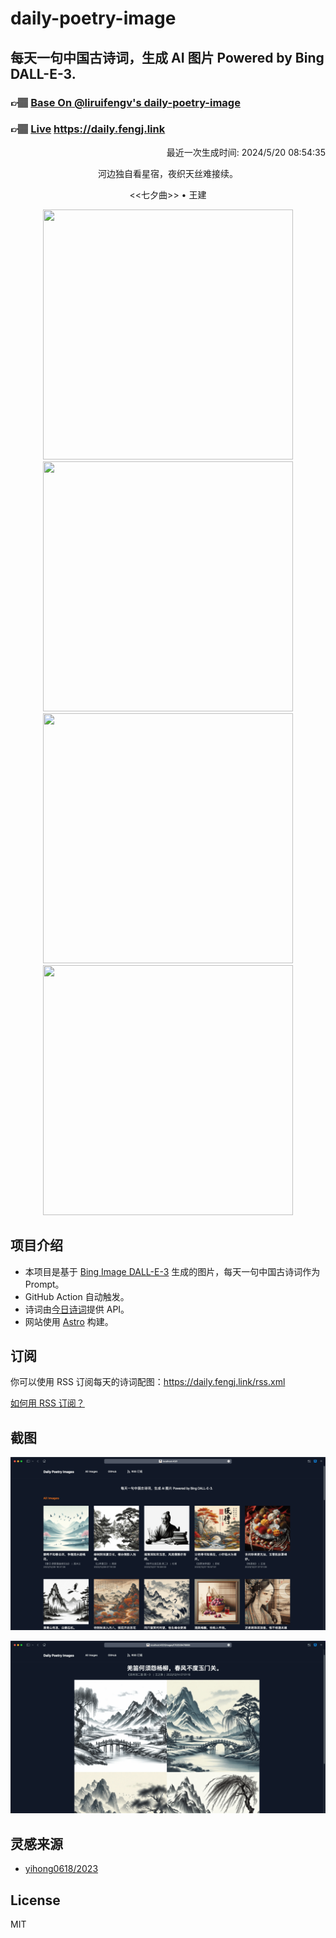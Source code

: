 
# daily-poetry-image

## 每天一句中国古诗词，生成 AI 图片 Powered by Bing DALL-E-3.

### 👉🏽 [Base On @liruifengv's daily-poetry-image](https://github.com/liruifengv/daily-poetry-image)

### 👉🏽 [Live](https://daily.fengj.link) https://daily.fengj.link

<p align="right">
  最近一次生成时间: 2024/5/20 08:54:35
</p>
<p align="center">
河边独自看星宿，夜织天丝难接续。
</p>
<p align="center">
<<七夕曲>> • 王建
</p>
<p align="center">
<img src="https://tse3.mm.bing.net/th/id/OIG1.1bGn2i1koMmMzW3Fphfi" height="400" width="400" />
<img src="https://tse4.mm.bing.net/th/id/OIG1.UwfVW0FEqUMR1pjUyE62" height="400" width="400" />
<img src="https://tse3.mm.bing.net/th/id/OIG1.WzjSXoxOuB4mq4RTkIFW" height="400" width="400" />
<img src="https://tse3.mm.bing.net/th/id/OIG1.JUAZx.P2UCExQrKI9oAA" height="400" width="400" />
</p>

## 项目介绍

-   本项目是基于 [Bing Image DALL-E-3](https://www.bing.com/images/create) 生成的图片，每天一句中国古诗词作为 Prompt。
-   GitHub Action 自动触发。
-   诗词由[今日诗词](https://www.jinrishici.com/)提供 API。
-   网站使用 [Astro](https://astro.build) 构建。

## 订阅

你可以使用 RSS 订阅每天的诗词配图：https://daily.fengj.link/rss.xml

[如何用 RSS 订阅？](https://zhuanlan.zhihu.com/p/55026716)

## 截图

![图片列表](./screenshots/Snipaste_2023-12-28_21-00-26.png)

![图片详情](./screenshots/Snipaste_2023-12-28_21-00-53.png)

## 灵感来源

-   [yihong0618/2023](https://github.com/yihong0618/2023)

## License

MIT
